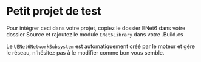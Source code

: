 # Petit projet de test

Pour intégrer ceci dans votre projet, copiez le dossier ENet6 dans votre dossier Source et rajoutez le module `ENet6Library` dans votre .Build.cs

Le `UENet6NetworkSubsystem` est automatiquement créé par le moteur et gère le réseau, n'hésitez pas à le modifier comme bon vous semble.